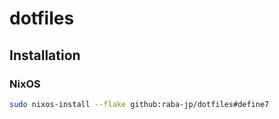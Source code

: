 # dotfiles
## Installation
### NixOS

```bash
sudo nixos-install --flake github:raba-jp/dotfiles#define7
```
